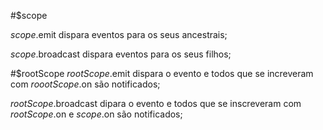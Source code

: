 #$scope

$scope.$emit dispara eventos para os seus ancestrais;

$scope.$broadcast dispara eventos para os seus filhos;

#$rootScope
$rootScope.$emit dispara o evento e todos que se increveram com $roootScope.$on são notificados;

$rootScope.$broadcast dipara o evento e todos que se inscreveram com $rootScope.$on e $scope.$on são notificados;
